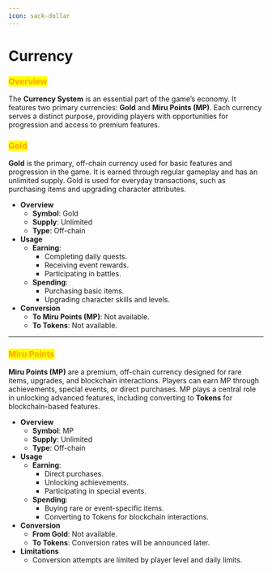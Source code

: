 ```yaml
---
icon: sack-dollar
---
```


# Currency

### <mark style="color:orange;">Overview</mark>

The **Currency System** is an essential part of the game’s economy. It features two primary currencies: **Gold** and **Miru Points (MP)**. Each currency serves a distinct purpose, providing players with opportunities for progression and access to premium features.

### <mark style="color:orange;">**Gold**</mark>

**Gold** is the primary, off-chain currency used for basic features and progression in the game. It is earned through regular gameplay and has an unlimited supply. Gold is used for everyday transactions, such as purchasing items and upgrading character attributes.

* **Overview**
  * **Symbol**: Gold
  * **Supply**: Unlimited
  * **Type**: Off-chain
* **Usage**
  * **Earning**:
    * Completing daily quests.
    * Receiving event rewards.
    * Participating in battles.
  * **Spending**:
    * Purchasing basic items.
    * Upgrading character skills and levels.
* **Conversion**
  * **To Miru Points (MP)**: Not available.
  * **To Tokens**: Not available.

***

### <mark style="color:orange;">**Miru Points**</mark>

**Miru Points (MP)** are a premium, off-chain currency designed for rare items, upgrades, and blockchain interactions. Players can earn MP through achievements, special events, or direct purchases. MP plays a central role in unlocking advanced features, including converting to **Tokens** for blockchain-based features.

* **Overview**
  * **Symbol**: MP
  * **Supply**: Unlimited
  * **Type**: Off-chain
* **Usage**
  * **Earning**:
    * Direct purchases.
    * Unlocking achievements.
    * Participating in special events.
  * **Spending**:
    * Buying rare or event-specific items.
    * Converting to Tokens for blockchain interactions.
* **Conversion**
  * **From Gold**: Not available.
  * **To Tokens**: Conversion rates will be announced later.
* **Limitations**
  * Conversion attempts are limited by player level and daily limits.
